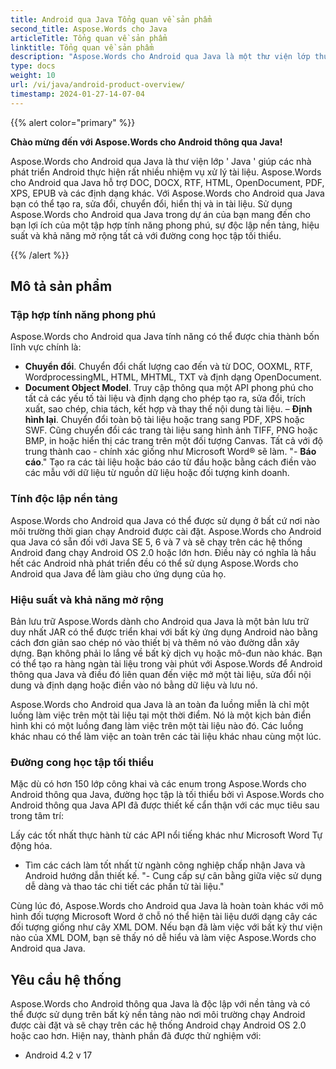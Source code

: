 ```yaml
---
title: Android qua Java Tổng quan về sản phẩm
second_title: Aspose.Words cho Java
articleTitle: Tổng quan về sản phẩm
linktitle: Tổng quan về sản phẩm
description: "Aspose.Words cho Android qua Java là một thư viện lớp thuộc nhóm Java giúp các nhà phát triển Android thực hiện một loạt các nhiệm vụ xử lý tài liệu."
type: docs
weight: 10
url: /vi/java/android-product-overview/
timestamp: 2024-01-27-14-07-04
---
```


{{% alert color="primary" %}}

**Chào mừng đến với Aspose.Words cho Android thông qua Java!**

Aspose.Words cho Android qua Java là thư viện lớp ' Java ' giúp các nhà phát triển Android thực hiện rất nhiều nhiệm vụ xử lý tài liệu. Aspose.Words cho Android qua Java hỗ trợ DOC, DOCX, RTF, HTML, OpenDocument, PDF, XPS, EPUB và các định dạng khác. Với Aspose.Words cho Android qua Java bạn có thể tạo ra, sửa đổi, chuyển đổi, hiển thị và in tài liệu. Sử dụng Aspose.Words cho Android qua Java trong dự án của bạn mang đến cho bạn lợi ích của một tập hợp tính năng phong phú, sự độc lập nền tảng, hiệu suất và khả năng mở rộng tất cả với đường cong học tập tối thiểu.

{{% /alert %}}

## Mô tả sản phẩm

### Tập hợp tính năng phong phú

Aspose.Words cho Android qua Java tính năng có thể được chia thành bốn lĩnh vực chính là:

- **Chuyển đổi**. Chuyển đổi chất lượng cao đến và từ DOC, OOXML, RTF, WordprocessingML, HTML, MHTML, TXT và định dạng OpenDocument.
- **Document Object Model**. Truy cập thông qua một API phong phú cho tất cả các yếu tố tài liệu và định dạng cho phép tạo ra, sửa đổi, trích xuất, sao chép, chia tách, kết hợp và thay thế nội dung tài liệu.
– **Định hình lại**. Chuyển đổi toàn bộ tài liệu hoặc trang sang PDF, XPS hoặc SWF. Cũng chuyển đổi các trang tài liệu sang hình ảnh TIFF, PNG hoặc BMP, in hoặc hiển thị các trang trên một đối tượng Canvas. Tất cả với độ trung thành cao - chính xác giống như Microsoft Word® sẽ làm.
"- **Báo cáo**." Tạo ra các tài liệu hoặc báo cáo từ đầu hoặc bằng cách điền vào các mẫu với dữ liệu từ nguồn dữ liệu hoặc đối tượng kinh doanh.

### Tính độc lập nền tảng

Aspose.Words cho Android qua Java có thể được sử dụng ở bất cứ nơi nào môi trường thời gian chạy Android được cài đặt. Aspose.Words cho Android qua Java có sẵn đối với Java SE 5, 6 và 7 và sẽ chạy trên các hệ thống Android đang chạy Android OS 2.0 hoặc lớn hơn. Điều này có nghĩa là hầu hết các Android nhà phát triển đều có thể sử dụng Aspose.Words cho Android qua Java để làm giàu cho ứng dụng của họ.

### Hiệu suất và khả năng mở rộng

Bản lưu trữ Aspose.Words dành cho Android qua Java là một bản lưu trữ duy nhất JAR có thể được triển khai với bất kỳ ứng dụng Android nào bằng cách đơn giản sao chép nó vào thiết bị và thêm nó vào đường dẫn xây dựng. Bạn không phải lo lắng về bất kỳ dịch vụ hoặc mô-đun nào khác. Bạn có thể tạo ra hàng ngàn tài liệu trong vài phút với Aspose.Words để Android thông qua Java và điều đó liên quan đến việc mở một tài liệu, sửa đổi nội dung và định dạng hoặc điền vào nó bằng dữ liệu và lưu nó.

Aspose.Words cho Android qua Java là an toàn đa luồng miễn là chỉ một luồng làm việc trên một tài liệu tại một thời điểm. Nó là một kịch bản điển hình khi có một luồng đang làm việc trên một tài liệu nào đó. Các luồng khác nhau có thể làm việc an toàn trên các tài liệu khác nhau cùng một lúc.

### Đường cong học tập tối thiểu

Mặc dù có hơn 150 lớp công khai và các enum trong Aspose.Words cho Android thông qua Java, đường học tập là tối thiểu bởi vì Aspose.Words cho Android thông qua Java API đã được thiết kế cẩn thận với các mục tiêu sau trong tâm trí:

Lấy các tốt nhất thực hành từ các API nổi tiếng khác như Microsoft Word Tự động hóa.
- Tìm các cách làm tốt nhất từ ngành công nghiệp chấp nhận Java và Android hướng dẫn thiết kế.
"- Cung cấp sự cân bằng giữa việc sử dụng dễ dàng và thao tác chi tiết các phần tử tài liệu."

Cùng lúc đó, Aspose.Words cho Android qua Java là hoàn toàn khác với mô hình đối tượng Microsoft Word ở chỗ nó thể hiện tài liệu dưới dạng cây các đối tượng giống như cây XML DOM. Nếu bạn đã làm việc với bất kỳ thư viện nào của XML DOM, bạn sẽ thấy nó dễ hiểu và làm việc Aspose.Words cho Android qua Java.

## Yêu cầu hệ thống

Aspose.Words cho Android thông qua Java là độc lập với nền tảng và có thể được sử dụng trên bất kỳ nền tảng nào nơi môi trường chạy Android được cài đặt và sẽ chạy trên các hệ thống Android chạy Android OS 2.0 hoặc cao hơn. Hiện nay, thành phần đã được thử nghiệm với:

- Android 4.2 v 17

